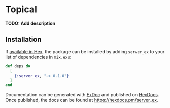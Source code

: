 # Topical

**TODO: Add description**

## Installation

If [available in Hex](https://hex.pm/docs/publish), the package can be installed
by adding `server_ex` to your list of dependencies in `mix.exs`:

```elixir
def deps do
  [
    {:server_ex, "~> 0.1.0"}
  ]
end
```

Documentation can be generated with [ExDoc](https://github.com/elixir-lang/ex_doc)
and published on [HexDocs](https://hexdocs.pm). Once published, the docs can
be found at <https://hexdocs.pm/server_ex>.


